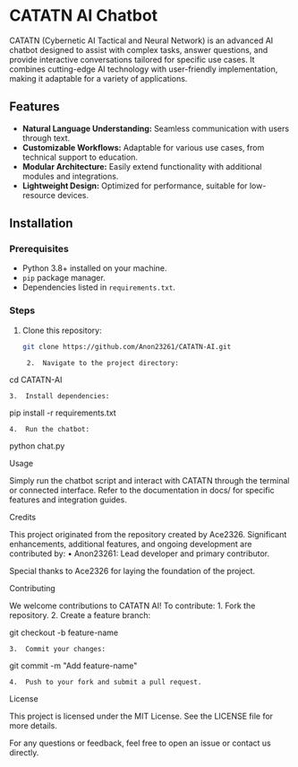 # CATATN AI Chatbot

CATATN (Cybernetic AI Tactical and Neural Network) is an advanced AI chatbot designed to assist with complex tasks, answer questions, and provide interactive conversations tailored for specific use cases. It combines cutting-edge AI technology with user-friendly implementation, making it adaptable for a variety of applications.

## Features
- **Natural Language Understanding:** Seamless communication with users through text.
- **Customizable Workflows:** Adaptable for various use cases, from technical support to education.
- **Modular Architecture:** Easily extend functionality with additional modules and integrations.
- **Lightweight Design:** Optimized for performance, suitable for low-resource devices.

## Installation

### Prerequisites
- Python 3.8+ installed on your machine.
- `pip` package manager.
- Dependencies listed in `requirements.txt`.

### Steps
1. Clone this repository:
   ```bash
   git clone https://github.com/Anon23261/CATATN-AI.git

	2.	Navigate to the project directory:

cd CATATN-AI


	3.	Install dependencies:

pip install -r requirements.txt


	4.	Run the chatbot:

python chat.py



Usage

Simply run the chatbot script and interact with CATATN through the terminal or connected interface. Refer to the documentation in docs/ for specific features and integration guides.

Credits

This project originated from the repository created by Ace2326. Significant enhancements, additional features, and ongoing development are contributed by:
	•	Anon23261: Lead developer and primary contributor.

Special thanks to Ace2326 for laying the foundation of the project.

Contributing

We welcome contributions to CATATN AI! To contribute:
	1.	Fork the repository.
	2.	Create a feature branch:

git checkout -b feature-name


	3.	Commit your changes:

git commit -m "Add feature-name"


	4.	Push to your fork and submit a pull request.

License

This project is licensed under the MIT License. See the LICENSE file for more details.

For any questions or feedback, feel free to open an issue or contact us directly.
